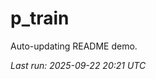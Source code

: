 # p_train

Auto-updating README demo.

<!--START_SECTION:status-->
_Last run: 2025-09-22 20:21 UTC_
<!--END_SECTION:status-->




























































































































































































































































































































































































































































































































































































































































































































































































